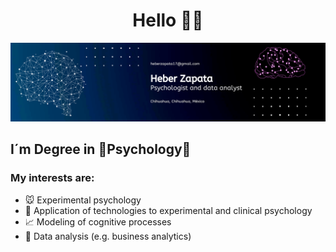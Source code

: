 <h1 align="center">Hello 👋🏽</h1>

![texto cualquiera por si no carga la imagen](https://github.com/heber4543/heber4543/blob/main/banner.png)

## I´m Degree in 🧠Psychology🧠

### My interests are:

- 🐭 Experimental psychology 
- 🤖 Application of technologies to experimental and clinical psychology
- 📈 Modeling of cognitive processes
- 📶 Data analysis (e.g. business analytics)
